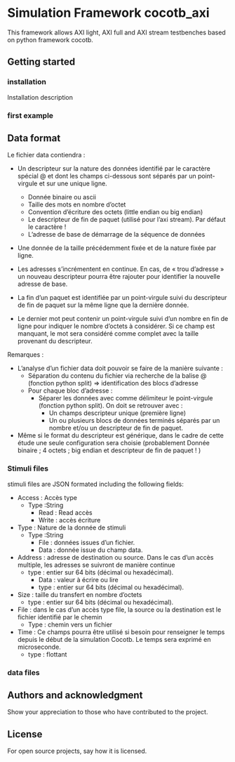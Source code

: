 # Simulation Framework cocotb_axi

This framework allows AXI light, AXI full and AXI stream testbenches based on python framework cocotb. 


## Getting started

### installation
   Installation description

### first example


## Data format
Le fichier data contiendra :
- Un descripteur sur la nature des données identifié par le caractère spécial @ et dont les champs ci-dessous sont séparés par un point-virgule et sur une unique ligne.
    - Donnée binaire ou ascii
    - Taille des mots en nombre d’octet
    - Convention d’écriture des octets (little endian ou big endian)
    - Le descripteur de fin de paquet (utilisé pour l’axi stream). Par défaut le caractère !
    - L’adresse de base de démarrage de la séquence de données

- Une donnée de la taille précédemment fixée et de la nature fixée par ligne.

- Les adresses s’incrémentent en continue. En cas, de « trou d’adresse » un nouveau descripteur pourra être rajouter pour identifier la nouvelle adresse de base.

- La fin d’un paquet est identifiée par un point-virgule suivi du descripteur de fin de paquet sur la même ligne que la dernière donnée.

- Le dernier mot peut contenir un point-virgule suivi d’un nombre en fin de ligne pour indiquer le nombre d’octets à considérer. Si ce champ est manquant, le mot sera considéré comme complet avec la taille provenant du descripteur.

Remarques : 
- L’analyse d’un fichier data doit pouvoir se faire de la manière suivante :
    - Séparation du contenu du fichier via recherche de la balise @ (fonction python split) => identification des blocs d’adresse
    - Pour chaque bloc d’adresse :
        - Séparer les données avec comme délimiteur le point-virgule (fonction python split). On doit se retrouver avec : 
            - Un champs descripteur unique (première ligne)
            - Un ou plusieurs blocs de données terminés séparés par un nombre et/ou un descripteur de fin de paquet.
- Même si le format du descripteur est générique, dans le cadre de cette étude une seule configuration sera choisie (probablement Donnée binaire ; 4 octets ; big endian et descripteur de fin de paquet ! )



### Stimuli files

stimuli files are JSON  formated including the following fields:
- Access : Accès type
    - Type :String
        - Read : Read accès
        - Write : accès écriture
- Type : Nature de la donnée de stimuli
    - Type :String
        - File : données issues d’un fichier. 
        - Data : donnée issue du champ data.
- Address : adresse de destination ou source. Dans le cas d’un accès multiple, les adresses se suivront de manière continue
    - type : entier sur 64 bits (décimal ou hexadécimal).
        - Data : valeur à écrire ou lire
        - type : entier sur 64 bits (décimal ou hexadécimal).
- Size : taille du transfert en nombre d’octets
    - type : entier sur 64 bits (décimal ou hexadécimal).
- File :  dans le cas d’un accès type file, la source ou la destination est le fichier identifié par le chemin 
    - Type : chemin vers un fichier
- Time : Ce champs pourra être utilisé si besoin pour renseigner le temps depuis le début de la simulation Cocotb. Le temps sera exprimé en microseconde.
    - type : flottant 

### data files





## Authors and acknowledgment
Show your appreciation to those who have contributed to the project.

## License
For open source projects, say how it is licensed.

